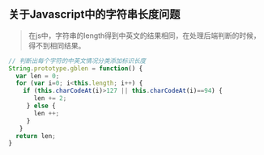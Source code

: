 ## 关于Javascript中的字符串长度问题

> 在js中，字符串的length得到中英文的结果相同，在处理后端判断的时候，得不到相同结果。
```Javascript
// 判断出每个字符的中英文情况分类添加标识长度
String.prototype.gblen = function() {  
  var len = 0;  
  for (var i=0; i<this.length; i++) {  
    if (this.charCodeAt(i)>127 || this.charCodeAt(i)==94) {  
       len += 2;  
     } else {  
       len ++;  
     }  
   }  
  return len;  
}
```

